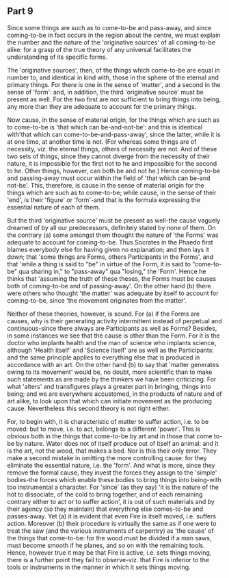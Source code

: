 ## Part 9

Since some things are such as to come-to-be and pass-away, and since coming-to-be in fact occurs in the region about the centre, we must explain the number and the nature of the 'originative sources' of all coming-to-be alike: for a grasp of the true theory of any universal facilitates the understanding of its specific forms.

The 'originative sources', then, of the things which come-to-be are equal in number to, and identical in kind with, those in the sphere of the eternal and primary things.
For there is one in the sense of 'matter', and a second in the sense of 'form': and, in addition, the third 'originative source' must be present as well.
For the two first are not sufficient to bring things into being, any more than they are adequate to account for the primary things.

Now cause, in the sense of material origin, for the things which are such as to come-to-be is 'that which can be-and-not-be': and this is identical with'that which can come-to-be-and-pass-away', since the latter, while it is at one time, at another time is not.
(For whereas some things are of necessity, viz.
the eternal things, others of necessity are not.
And of these two sets of things, since they cannot diverge from the necessity of their nature, it is impossible for the first not to he and impossible for the second to he.
Other things, however, can both be and not he.)
Hence coming-to-be and passing-away must occur within the field of 'that which can be-and not-be'.
This, therefore, is cause in the sense of material origin for the things which are such as to come-to-be; while cause, in the sense of their 'end', is their 'figure' or 'form'-and that is the formula expressing the essential nature of each of them.

But the third 'originative source' must be present as well-the cause vaguely dreamed of by all our predecessors, definitely stated by none of them.
On the contrary (a) some amongst them thought the nature of 'the Forms' was adequate to account for coming-to-be.
Thus Socrates in the Phaedo first blames everybody else for having given no explanation; and then lays it down; that 'some things are Forms, others Participants in the Forms', and that 'while a thing is said to "be" in virtue of the Form, it is said to "come-to-be" qua sharing in," to "pass-away" qua "losing," the 'Form'.
Hence he thinks that 'assuming the truth of these theses, the Forms must be causes both of coming-to-be and of passing-away'.
On the other hand (b) there were others who thought 'the matter' was adequate by itself to account for coming-to-be, since 'the movement originates from the matter'.

Neither of these theories, however, is sound.
For (a) if the Forms are causes, why is their generating activity intermittent instead of perpetual and continuous-since there always are Participants as well as Forms?
Besides, in some instances we see that the cause is other than the Form.
For it is the doctor who implants health and the man of science who implants science, although 'Health itself' and 'Science itself' are as well as the Participants: and the same principle applies to everything else that is produced in accordance with an art.
On the other hand (b) to say that 'matter generates owing to its movement' would be, no doubt, more scientific than to make such statements as are made by the thinkers we have been criticizing.
For what 'alters' and transfigures plays a greater part in bringing, things into being; and we are everywhere accustomed, in the products of nature and of art alike, to look upon that which can initiate movement as the producing cause.
Nevertheless this second theory is not right either.

For, to begin with, it is characteristic of matter to suffer action, i.e.
to be moved: but to move, i.e.
to act, belongs to a different 'power'.
This is obvious both in the things that come-to-be by art and in those that come to-be by nature.
Water does not of itself produce out of itself an animal: and it is the art, not the wood, that makes a bed.
Nor is this their only error.
They make a second mistake in omitting the more controlling cause: for they eliminate the essential nature, i.e.
the 'form'.
And what is more, since they remove the formal cause, they invest the forces they assign to the 'simple' bodies-the forces which enable these bodies to bring things into being-with too instrumental a character.
For 'since' (as they say) 'it is the nature of the hot to dissociate, of the cold to bring together, and of each remaining contrary either to act or to suffer action', it is out of such materials and by their agency (so they maintain) that everything else comes-to-be and passes-away.
Yet (a) it is evident that even Fire is itself moved, i.e.
suffers action.
Moreover (b) their procedure is virtually the same as if one were to treat the saw (and the various instruments of carpentry) as 'the cause' of the things that come-to-be: for the wood must be divided if a man saws, must become smooth if he planes, and so on with the remaining tools.
Hence, however true it may be that Fire is active, i.e.
sets things moving, there is a further point they fail to observe-viz.
that Fire is inferior to the tools or instruments in the manner in which it sets things moving.

